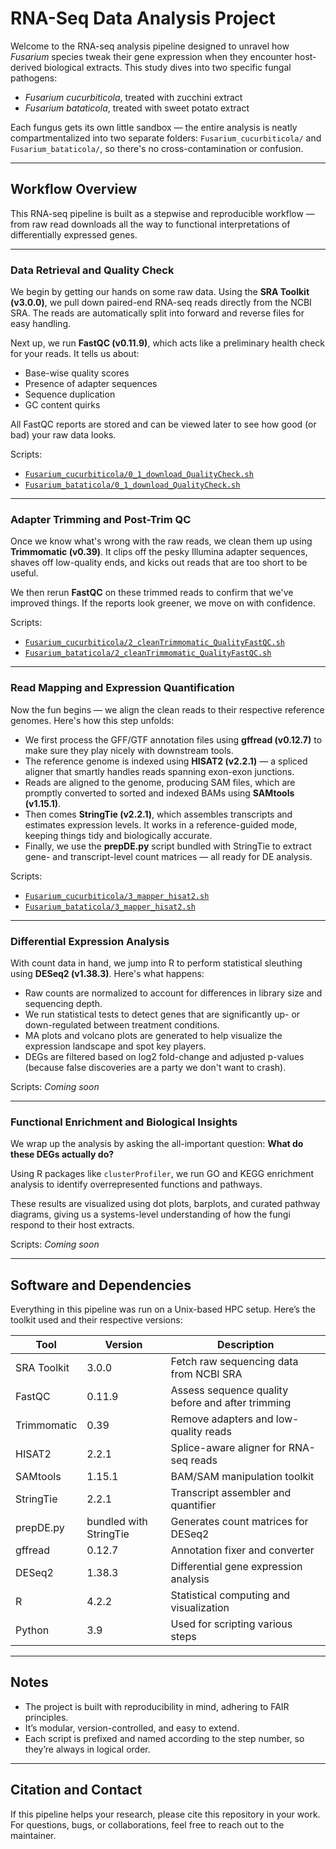 #  RNA-Seq Data Analysis Project

Welcome to the RNA-seq analysis pipeline designed to unravel how *Fusarium* species tweak their gene expression when they encounter host-derived biological extracts. This study dives into two specific fungal pathogens:

- *Fusarium cucurbiticola*, treated with zucchini extract  
- *Fusarium bataticola*, treated with sweet potato extract

Each fungus gets its own little sandbox — the entire analysis is neatly compartmentalized into two separate folders: `Fusarium_cucurbiticola/` and `Fusarium_bataticola/`, so there's no cross-contamination or confusion.

---

## Workflow Overview

This RNA-seq pipeline is built as a stepwise and reproducible workflow — from raw read downloads all the way to functional interpretations of differentially expressed genes.

---

### Data Retrieval and Quality Check

We begin by getting our hands on some raw data. Using the **SRA Toolkit (v3.0.0)**, we pull down paired-end RNA-seq reads directly from the NCBI SRA. The reads are automatically split into forward and reverse files for easy handling.

Next up, we run **FastQC (v0.11.9)**, which acts like a preliminary health check for your reads. It tells us about:
- Base-wise quality scores
- Presence of adapter sequences
- Sequence duplication
- GC content quirks

All FastQC reports are stored and can be viewed later to see how good (or bad) your raw data looks.

Scripts:
- [`Fusarium_cucurbiticola/0_1_download_QualityCheck.sh`](./Fusarium_cucurbiticola/0_1_download_QualityCheck.sh)  
- [`Fusarium_bataticola/0_1_download_QualityCheck.sh`](./Fusarium_bataticola/0_1_download_QualityCheck.sh)

---

### Adapter Trimming and Post-Trim QC

Once we know what's wrong with the raw reads, we clean them up using **Trimmomatic (v0.39)**. It clips off the pesky Illumina adapter sequences, shaves off low-quality ends, and kicks out reads that are too short to be useful.

We then rerun **FastQC** on these trimmed reads to confirm that we've improved things. If the reports look greener, we move on with confidence.

Scripts:
- [`Fusarium_cucurbiticola/2_cleanTrimmomatic_QualityFastQC.sh`](./Fusarium_cucurbiticola/2_cleanTrimmomatic_QualityFastQC.sh)  
- [`Fusarium_bataticola/2_cleanTrimmomatic_QualityFastQC.sh`](./Fusarium_bataticola/2_cleanTrimmomatic_QualityFastQC.sh)

---

### Read Mapping and Expression Quantification

Now the fun begins — we align the clean reads to their respective reference genomes. Here's how this step unfolds:

- We first process the GFF/GTF annotation files using **gffread (v0.12.7)** to make sure they play nicely with downstream tools.
- The reference genome is indexed using **HISAT2 (v2.2.1)** — a spliced aligner that smartly handles reads spanning exon-exon junctions.
- Reads are aligned to the genome, producing SAM files, which are promptly converted to sorted and indexed BAMs using **SAMtools (v1.15.1)**.
- Then comes **StringTie (v2.2.1)**, which assembles transcripts and estimates expression levels. It works in a reference-guided mode, keeping things tidy and biologically accurate.
- Finally, we use the **prepDE.py** script bundled with StringTie to extract gene- and transcript-level count matrices — all ready for DE analysis.

Scripts:
- [`Fusarium_cucurbiticola/3_mapper_hisat2.sh`](./Fusarium_cucurbiticola/3_mapper_hisat2.sh)  
- [`Fusarium_bataticola/3_mapper_hisat2.sh`](./Fusarium_bataticola/3_mapper_hisat2.sh)

---

### Differential Expression Analysis

With count data in hand, we jump into R to perform statistical sleuthing using **DESeq2 (v1.38.3)**. Here's what happens:

- Raw counts are normalized to account for differences in library size and sequencing depth.
- We run statistical tests to detect genes that are significantly up- or down-regulated between treatment conditions.
- MA plots and volcano plots are generated to help visualize the expression landscape and spot key players.
- DEGs are filtered based on log2 fold-change and adjusted p-values (because false discoveries are a party we don't want to crash).

Scripts: *Coming soon*

---

### Functional Enrichment and Biological Insights

We wrap up the analysis by asking the all-important question: **What do these DEGs actually do?**

Using R packages like `clusterProfiler`, we run GO and KEGG enrichment analysis to identify overrepresented functions and pathways.

These results are visualized using dot plots, barplots, and curated pathway diagrams, giving us a systems-level understanding of how the fungi respond to their host extracts.

Scripts: *Coming soon*

---

## Software and Dependencies

Everything in this pipeline was run on a Unix-based HPC setup. Here’s the toolkit used and their respective versions:

| Tool         | Version  | Description |
|--------------|----------|-------------|
| SRA Toolkit  | 3.0.0    | Fetch raw sequencing data from NCBI SRA |
| FastQC       | 0.11.9   | Assess sequence quality before and after trimming |
| Trimmomatic  | 0.39     | Remove adapters and low-quality reads |
| HISAT2       | 2.2.1    | Splice-aware aligner for RNA-seq reads |
| SAMtools     | 1.15.1   | BAM/SAM manipulation toolkit |
| StringTie    | 2.2.1    | Transcript assembler and quantifier |
| prepDE.py    | bundled with StringTie | Generates count matrices for DESeq2 |
| gffread      | 0.12.7   | Annotation fixer and converter |
| DESeq2       | 1.38.3   | Differential gene expression analysis |
| R            | 4.2.2    | Statistical computing and visualization |
| Python       | 3.9      | Used for scripting various steps |



---

## Notes

- The project is built with reproducibility in mind, adhering to FAIR principles.
- It’s modular, version-controlled, and easy to extend.
- Each script is prefixed and named according to the step number, so they’re always in logical order.

---

## Citation and Contact

If this pipeline helps your research, please cite this repository in your work. For questions, bugs, or collaborations, feel free to reach out to the maintainer.
